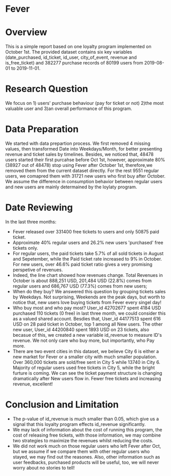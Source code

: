 # Fever 

# Overview
This is a simple report based on one loyalty program implemented on October 1st. The provided dataset contains six key variables (date_purchased, id_ticket, id_user, city_of_event, revenue and is_free_ticket) and 382277 purchase records of 80199 users from 2019-08-01 to 2019-11-01. 

# Research Question
We focus on 1) users' purchase behaviour (pay for ticket or not) 2)the most valuable user and 3)an overall performance of this program.

# Data Preparation 
We started with data prepartion process. We first removed 4 missing values, then transformed Date into Weekdays/Month, for better presenting revenue and ticket sales by timelines. 
Besides, we noticed that, 48478 users started their first purcahse before Oct 1st, however, approximate 80% (38927 out of 48478) stop using Fever after October 1st, therefore,we removed them from the current dataset directly. For the rest 9551 regular users, we comapred them with 31721 new users who first buy after October. We assume the difference in consumption behavior between regular users and new users are mainly determained by the loylaty program. 

# Date Reviewing 
In the last three months:
* Fever released over 331400 free tickets to users and only 50875 paid ticket.
* Approximate 40% regular users and 26.2% new users 'purchased' free tickets only.
* For regular users, the paid tickets take 5.7% of all sold tickets in August and Sepetember, while the Paid ticket rate increased to 9% in October. For new users, over 46.6% paid ticket ratio gives a very promising perspetive of revenues.
* Indeed, the line chart showed how revenues change. Total Revenues in October is about 888,251 USD, 201,484 USD (22.8%) comes from regular users and 686,767 USD (77.3%) comes from new users; 
* When do they buy? We answered this question by grouping tickets sales by Weekdays. Not surprising, Weekends are the peak days, but worth to notice that, new users love buying tickets from Fever every singel day! 
* Who buy most and who pay most? User_id 42702677 spent 4184 USD purchased 110 tickets (0 free) in last three month, we could consider this as a valued shared account. Besdies that, User_id 44177513 spent 616 USD on 28 paid ticket in October, top 1 among all New users. The other new user, User_id 44200840 spent 1893 USD on 23 tickets, also becasue of this, we created a new variable id_revenue to measure ID's revenue. We not only care who buy more, but importantly, who Pay more.
* There are two event cities in this dataset, we believe City 6 is either a new market for Fever or a smaller city with much smaller population. Over 360,000 tickets are sold/free sent in City 5 while 13740 in City 6. Majority of regular users used free tickets in City 5, while the bright furture is coming. We can see the ticket payment structure is changing dramatically after New users flow in. Fewer free tickets and increasing revenue, excellent!

# Conclusion and Limitation
* The p-value of id_revenue is much smaller than 0.05, which give us a signal that this loyalty program effects id_revenue significantly. 
* We may lack of information about the cost of running this program, the cost of releasing free tickets, with those information, we may combine two strategies to maximize the revenues whilst reducing the costs.
* We did not work much on those regular users who left Fever after Oct, but we assume if we compare them with other regular users who stayed, we may find out the reasones. Also, other information such as user feedbacks, purchased products will be useful, too, we will never worry about no stories to tell!
